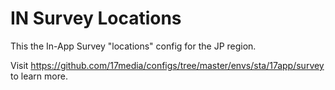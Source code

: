 # IN Survey Locations
This the In-App Survey "locations" config for the JP region.

Visit https://github.com/17media/configs/tree/master/envs/sta/17app/survey to learn more.
